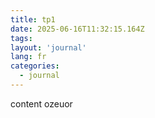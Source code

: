 ```yaml
---
title: tp1
date: 2025-06-16T11:32:15.164Z
tags:
layout: 'journal'
lang: fr
categories: 
  - journal
---
```

content ozeuor